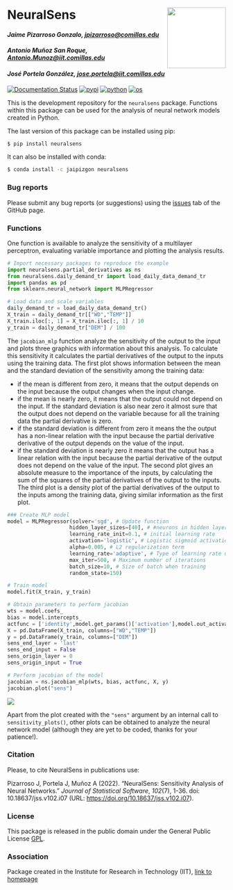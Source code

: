 # NeuralSens <img src="docs/source/_static/NeuralSens.PNG" width="135px" height="140px" align="right" style="padding-left:10px;background-color:white;" />

#### *Jaime Pizarroso Gonzalo, jpizarroso@comillas.edu*
#### *Antonio Muñoz San Roque, Antonio.Munoz@iit.comillas.edu*
#### *José Portela González, jose.portela@iit.comillas.edu*
<!-- badges: start -->

[![Documentation Status](https://readthedocs.org/projects/neuralsens/badge/?version=latest)](https://neuralsens.readthedocs.io/en/latest/?version=latest)
[![pypi](https://img.shields.io/pypi/v/neuralsens.svg)](https://pypi.python.org/pypi/neuralsens)
[![python](https://img.shields.io/badge/python-%5E3.8-blue)]()
[![os](https://img.shields.io/badge/OS-Ubuntu%2C%20Mac%2C%20Windows-purple)]()
<!-- badges: end -->
This is the development repository for the `neuralsens` package.  Functions within this package can be used for the analysis of neural network models created in Python. 

The last version of this package can be installed using pip:

```bash
$ pip install neuralsens
```

It can also be installed with conda:
```bash
$ conda install -c jaipizgon neuralsens
```

### Bug reports

Please submit any bug reports (or suggestions) using the [issues](https://github.com/JaiPizGon/NeuralSens/issues) tab of the GitHub page.

### Functions

One function is available to analyze the sensitivity of a multilayer perceptron, evaluating variable importance and plotting the analysis results.

```python
# Import necessary packages to reproduce the example
import neuralsens.partial_derivatives as ns
from neuralsens.daily_demand_tr import load_daily_data_demand_tr
import pandas as pd
from sklearn.neural_network import MLPRegressor

# Load data and scale variables
daily_demand_tr = load_daily_data_demand_tr()
X_train = daily_demand_tr[["WD","TEMP"]]
X_train.iloc[:, 1] = X_train.iloc[:, 1] / 10
y_train = daily_demand_tr["DEM"] / 100
```

The `jacobian_mlp` function analyze the sensitivity of the output to the input and  plots three graphics with information about this analysis. To calculate this sensitivity it calculates the partial derivatives of the output to the inputs using the training data. 
The first plot shows information between the mean and the standard deviation of the sensitivity among the training data:
- if the mean is different from zero, it means that the output depends on the input because the output changes when the input change.
- if the mean is nearly zero, it means that the output could not depend on the input. If the standard deviation is also near zero it almost sure that the output does not depend on the variable because for all the training data the partial derivative is zero.
- if the standard deviation is different from zero it means the the output has a non-linear relation with the input because the partial derivative derivative of the output depends on the value of the input.
- if the standard deviation is nearly zero it means that the output has a linear relation with the input because the partial derivative of the output does not depend on the value of the input.
The second plot gives an absolute measure to the importance of the inputs, by calculating the sum of the squares of the partial derivatives of the output to the inputs.
The third plot is a density plot of the partial derivatives of the output to the inputs among the training data, giving similar information as the first plot.

```python
### Create MLP model
model = MLPRegressor(solver='sgd', # Update function
                    hidden_layer_sizes=[40], # #neurons in hidden layers
                    learning_rate_init=0.1, # initial learning rate
                    activation='logistic', # Logistic sigmoid activation function
                    alpha=0.005, # L2 regularization term
                    learning_rate='adaptive', # Type of learning rate used in training
                    max_iter=500, # Maximum number of iterations
                    batch_size=10, # Size of batch when training
                    random_state=150)

# Train model
model.fit(X_train, y_train)

# Obtain parameters to perform jacobian
wts = model.coefs_
bias = model.intercepts_
actfunc = ['identity',model.get_params()['activation'],model.out_activation_]
X = pd.DataFrame(X_train, columns=["WD","TEMP"])
y = pd.DataFrame(y_train, columns=["DEM"])
sens_end_layer = 'last'
sens_end_input = False
sens_origin_layer = 0
sens_origin_input = True

# Perform jacobian of the model
jacobian = ns.jacobian_mlp(wts, bias, actfunc, X, y)
jacobian.plot("sens")
```

![](docs/source/_static/readme_example_sensplots.png)<!-- -->

Apart from the plot created with the `"sens"` argument by an internal call
to `sensitivity_plots()`, other plots can be obtained to analyze the neural 
network model (although they are yet to be coded, thanks for your patience!).

### Citation

Please, to cite NeuralSens in publications use:

Pizarroso J, Portela J, Muñoz A (2022). “NeuralSens: Sensitivity Analysis of Neural Networks.” _Journal of
Statistical Software_, *102*(7), 1-36. doi: 10.18637/jss.v102.i07 (URL:
https://doi.org/10.18637/jss.v102.i07).

### License

This package is released in the public domain under the General Public License [GPL](https://www.gnu.org/licenses/gpl-3.0.en.html). 

### Association
Package created in the Institute for Research in Technology (IIT), [link to homepage](https://www.iit.comillas.edu/index.php.en) 
